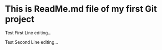 # This is ReadMe.md file of my first Git project

Test First Line editing...

Test Second Line editing...

